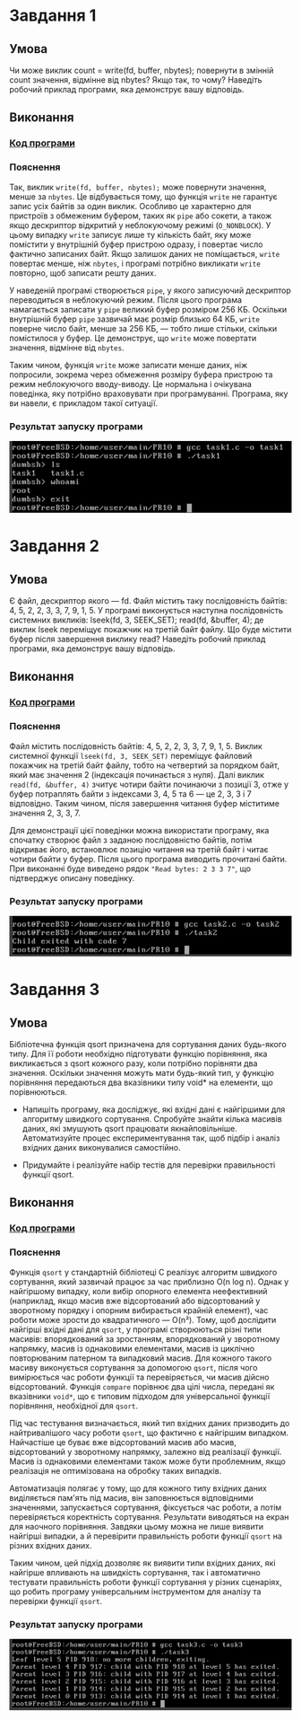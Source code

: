 # Завдання 1

## Умова

Чи може виклик count = write(fd, buffer, nbytes); повернути в змінній count значення, відмінне від nbytes? Якщо так, то чому? Наведіть робочий приклад програми, яка демонструє вашу відповідь.

## Виконання

### [Код програми](task1/task1.c) 

### Пояснення

Так, виклик `write(fd, buffer, nbytes);` може повернути значення, менше за `nbytes`. Це відбувається тому, що функція `write` не гарантує запис усіх байтів за один виклик. Особливо це характерно для пристроїв з обмеженим буфером, таких як `pipe` або сокети, а також якщо дескриптор відкритий у неблокуючому режимі (`O_NONBLOCK`). У цьому випадку `write` записує лише ту кількість байт, яку може помістити у внутрішній буфер пристрою одразу, і повертає число фактично записаних байт. Якщо залишок даних не поміщається, `write` повертає менше, ніж `nbytes`, і програмі потрібно викликати `write` повторно, щоб записати решту даних.

У наведеній програмі створюється `pipe`, у якого записуючий дескриптор переводиться в неблокуючий режим. Після цього програма намагається записати у `pipe` великий буфер розміром 256 КБ. Оскільки внутрішній буфер `pipe` зазвичай має розмір близько 64 КБ, `write` поверне число байт, менше за 256 КБ, — тобто лише стільки, скільки помістилося у буфер. Це демонструє, що `write` може повертати значення, відмінне від `nbytes`.

Таким чином, функція `write` може записати менше даних, ніж попросили, зокрема через обмеження розміру буфера пристрою та режим неблокуючого вводу-виводу. Це нормальна і очікувана поведінка, яку потрібно враховувати при програмуванні. Програма, яку ви навели, є прикладом такої ситуації.  

### Результат запуску програми

![](task1/task1.png)

# Завдання 2

## Умова

Є файл, дескриптор якого — fd. Файл містить таку послідовність байтів: 4, 5, 2, 2, 3, 3, 7, 9, 1, 5. У програмі виконується наступна послідовність системних викликів:
lseek(fd, 3, SEEK_SET);
read(fd, &buffer, 4);
де виклик lseek переміщує покажчик на третій байт файлу. Що буде містити буфер після завершення виклику read? Наведіть робочий приклад програми, яка демонструє вашу відповідь.

## Виконання

### [Код програми](task2/task2.c) 

### Пояснення

Файл містить послідовність байтів: 4, 5, 2, 2, 3, 3, 7, 9, 1, 5. Виклик системної функції `lseek(fd, 3, SEEK_SET)` переміщує файловий покажчик на третій байт файлу, тобто на четвертий за порядком байт, який має значення 2 (індексація починається з нуля). Далі виклик `read(fd, &buffer, 4)` зчитує чотири байти починаючи з позиції 3, отже у буфер потраплять байти з індексами 3, 4, 5 та 6 — це 2, 3, 3 і 7 відповідно. Таким чином, після завершення читання буфер міститиме значення 2, 3, 3, 7.

Для демонстрації цієї поведінки можна використати програму, яка спочатку створює файл з заданою послідовністю байтів, потім відкриває його, встановлює позицію читання на третій байт і читає чотири байти у буфер. Після цього програма виводить прочитані байти. При виконанні буде виведено рядок `"Read bytes: 2 3 3 7"`, що підтверджує описану поведінку.  

### Результат запуску програми

![](task2/task2.png)

# Завдання 3

## Умова

Бібліотечна функція qsort призначена для сортування даних будь-якого типу. Для її роботи необхідно підготувати функцію порівняння, яка викликається з qsort кожного разу, коли потрібно порівняти два значення.
Оскільки значення можуть мати будь-який тип, у функцію порівняння передаються два вказівники типу void* на елементи, що порівнюються.

- Напишіть програму, яка досліджує, які вхідні дані є найгіршими для алгоритму швидкого сортування. Спробуйте знайти кілька масивів даних, які змушують qsort працювати якнайповільніше. Автоматизуйте процес експериментування так, щоб підбір і аналіз вхідних даних виконувалися самостійно.


- Придумайте і реалізуйте набір тестів для перевірки правильності функції qsort.


## Виконання

### [Код програми](task3/task3.c) 

### Пояснення

Функція `qsort` у стандартній бібліотеці C реалізує алгоритм швидкого сортування, який зазвичай працює за час приблизно O(n log n). Однак у найгіршому випадку, коли вибір опорного елемента неефективний (наприклад, якщо масив вже відсортований або відсортований у зворотному порядку і опорним вибирається крайній елемент), час роботи може зрости до квадратичного — O(n²). Тому, щоб дослідити найгірші вхідні дані для `qsort`, у програмі створюються різні типи масивів: впорядкований за зростанням, впорядкований у зворотному напрямку, масив із однаковими елементами, масив із циклічно повторюваним патерном та випадковий масив. Для кожного такого масиву виконується сортування за допомогою `qsort`, після чого вимірюється час роботи функції та перевіряється, чи масив дійсно відсортований. Функція `compare` порівнює два цілі числа, передані як вказівники `void*`, що є типовим підходом для універсальної функції порівняння, необхідної для `qsort`.

Під час тестування визначається, який тип вхідних даних призводить до найтривалішого часу роботи `qsort`, що фактично є найгіршим випадком. Найчастіше це буває вже відсортований масив або масив, відсортований у зворотному напрямку, залежно від реалізації функції. Масив із однаковими елементами також може бути проблемним, якщо реалізація не оптимізована на обробку таких випадків.

Автоматизація полягає у тому, що для кожного типу вхідних даних виділяється пам'ять під масив, він заповнюється відповідними значеннями, запускається сортування, фіксується час роботи, а потім перевіряється коректність сортування. Результати виводяться на екран для наочного порівняння. Завдяки цьому можна не лише виявити найгірші випадки, а й перевірити правильність роботи функції `qsort` на різних вхідних даних.

Таким чином, цей підхід дозволяє як виявити типи вхідних даних, які найгірше впливають на швидкість сортування, так і автоматично тестувати правильність роботи функції сортування у різних сценаріях, що робить програму універсальним інструментом для аналізу та перевірки функції `qsort`.

### Результат запуску програми

![](task3/task3.png)
